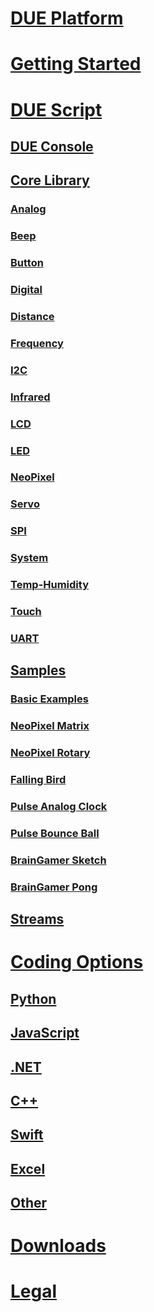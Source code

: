 
# [DUE Platform](intro.md)
# [Getting Started](getting-started.md)

# [DUE Script](due-script/due-script.md)
## [DUE Console](console.md)
## [Core Library](due-script/corelib/corelib.md)
### [Analog](due-script/corelib/analog.md)
### [Beep](due-script/corelib/beep.md)
### [Button](due-script/corelib/button.md)
### [Digital](due-script/corelib/digital.md)
### [Distance](due-script/corelib/distance.md)
### [Frequency](due-script/corelib/frequency.md)
### [I2C](due-script/corelib/i2c.md)
### [Infrared](due-script/corelib/infrared.md)
### [LCD](due-script/corelib/lcd.md)
### [LED](due-script/corelib/led.md)
### [NeoPixel](due-script/corelib/neopixel.md)
### [Servo](due-script/corelib/servo.md)
### [SPI](due-script/corelib/spi.md)
### [System](due-script/corelib/systemfunctions.md)
### [Temp-Humidity](due-script/corelib/temp-humidity.md)
### [Touch](due-script/corelib/touch.md)
### [UART](due-script/corelib/uart.md)

## [Samples](due-script/samples/samples.md)
### [Basic Examples](due-script/samples/basic.md)
### [NeoPixel Matrix](due-script/samples/neopixel-matrix.md)
### [NeoPixel Rotary](due-script/samples/rotary-neopixel.md)
### [Falling Bird](due-script/samples/falling-bird.md)
### [Pulse Analog Clock](due-script/samples/pulse-analogclock.md)
### [Pulse Bounce Ball](due-script/samples/pulse-bouncingball.md)
### [BrainGamer Sketch](due-script/samples/pulse-gamer-sketch.md)
### [BrainGamer Pong](due-script/samples/pulse-gamer-pong.md)
## [Streams](due-script/streams.md)


# [Coding Options](coding-options/coding-options.md)
## [Python](coding-options/python.md)
## [JavaScript](coding-options/javascript.md)
## [.NET](coding-options/dotnet.md)
## [C++](coding-options/cpp.md)
## [Swift](coding-options/swift.md)
## [Excel](coding-options/excel.md)
## [Other](coding-options/other.md)


# [Downloads](downloads.md)

# [Legal](legal.md)
